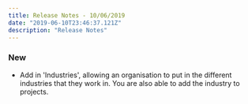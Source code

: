 ```yaml
---
title: Release Notes - 10/06/2019
date: "2019-06-10T23:46:37.121Z"
description: "Release Notes"
---
```


### New

- Add in 'Industries', allowing an organisation to put in the different industries that they work in. You are also able to add the industry to projects.

